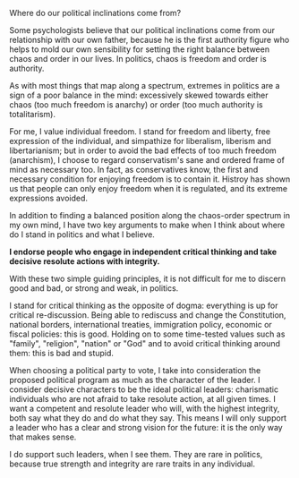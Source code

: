 Where do our political inclinations come from?

Some psychologists believe that our political inclinations come from our relationship with our own father, because he is the first authority figure who helps to mold our own sensibility for setting the right balance between chaos and order in our lives.
In politics, chaos is freedom and order is authority.

As with most things that map along a spectrum, extremes in politics are a sign of a poor balance in the mind: excessively skewed towards either chaos (too much freedom is anarchy) or order (too much authority is totalitarism).

For me, I value individual freedom.
I stand for freedom and liberty, free expression of the individual, and simpathize for liberalism, liberism and libertarianism; but in order to avoid the bad effects of too much freedom (anarchism), I choose to regard conservatism's sane and ordered frame of mind as necessary too.
In fact, as conservatives know, the first and necessary condition for enjoying freedom is to contain it.
Histroy has shown us that people can only enjoy freedom when it is regulated, and its extreme expressions avoided.

In addition to finding a balanced position along the chaos-order spectrum in my own mind, I have two key arguments to make when I think about where do I stand in politics and what I believe.

**I endorse people who engage in independent critical thinking and take decisive resolute actions with integrity.**

With these two simple guiding principles, it is not difficult for me to discern good and bad, or strong and weak, in politics.

I stand for critical thinking as the opposite of dogma: everything is up for critical re-discussion.
Being able to rediscuss and change the Constitution, national borders, international treaties, immigration policy, economic or fiscal policies: this is good.
Holding on to some time-tested values such as "family", "religion", "nation" or "God" and to avoid critical thinking around them: this is bad and stupid.

When choosing a political party to vote, I take into consideration the proposed political program as much as the character of the leader.
I consider decisive characters to be the ideal political leaders: charismatic individuals who are not afraid to take resolute action, at all given times.
I want a competent and resolute leader who will, with the highest integrity, both say what they do and do what they say.
This means I will only support a leader who has a clear and strong vision for the future: it is the only way that makes sense.

I do support such leaders, when I see them.
They are rare in politics, because true strength and integrity are rare traits in any individual.
